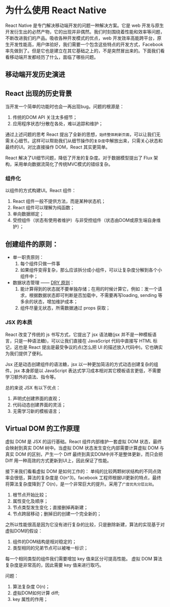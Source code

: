 # 为什么使用 React Native

React Native 是专门解决移动端开发的问题一种解决方案。它是 web 开发与原生开发衍生出的必然产物，它的出现并非偶然。我们时刻围绕着性能和效率等问题，不断改进我们的产品。吸收各种开发模式的优点，web 开发效率高能跨平台，原生开发性能高，用户体验好，我们需要一个包含这些特点的开发方式，Facebook 率先做到了。但是它也是建立在其它基础之上的，不是突然冒出来的。下面我们看看移动端开发都经历了什么，面临了哪些问题。

## 移动端开发历史演进

## React 出现的历史背景

当开发一个简单的功能时也会一再出现bug。问题的根源是：

1. 传统的DOM API 关注太多细节；
2. 应用程序状态f分散在各处，难以追踪和维护；

通过上述问题的思考 React 提出了全新的思想，`始终整体刷新页面`，可以让我们无需关心细节。这样可以帮助我们从细节操作的`复杂度`中解放出来，只需关心状态和最终的UI。对比直接操作 DOM，React 其实更简单。

React 解决了UI细节问题，降低了开发的复杂度。对于数据模型提出了 Flux 架构，采用单向数据流简化了传统MVC模式的错综复杂。

### 组件化

以组件的方式构建UI。React 组件：

1. React 组件一般不提供方法，而是某种状态机；
2. React 组件可以理解为纯函数；
3. 单向数据绑定；
4. 受控组件（状态有使用者维护）与非受控组件（状态由DOM或原生端自身维护）；

## 创建组件的原则：

* 单一职责原则：
  1. 每个组件只做一件事
  2. 如果组件变得复杂，那么应该拆分成小组件，可以让复杂度分解到各个小组件中；
* 数据状态管理 —— [DRY 原则](http://www.ruanyifeng.com/blog/2013/01/abstraction_principles.html)：
  1. 能计算得到的状态就不要单独存储；在用的时候计算它，例如：发一个请求，根据数据状态即可判断是否加载中，不需要再写loading, sending 等多余的状态，增加维护成本；
  2. 组件尽量无状态，所需数据通过 props 获取；

### JSX 的本质

React 改变了传统的 js 书写方式，它提出了 jsx 语法糖(jsx 并不是一种模板语言，只是一种语法糖)，可以让我们直接在 JavaScript 代码中直接写 HTML 标记，这也是 React 提出是最受争议的点(怎么把 UI 的描述放入代码中)。它也确实为我们提供了便利。

Jsx 还是动态创建组件的语法糖，jsx 以一种更加简洁的方式动态创建复杂的组件。jsx 本身即是以 JavaScript 表达式学习成本相对其它模板语言更低，不需要学习额外的语法、指令等。

总的来说 JSX 有以下优点：

1. 声明式创建界面的直观；
2. 代码动态创建界面的灵活；
3. 无需学习新的模板语言；

## Virtual DOM 的工作原理

虚拟 DOM 是 JSX 的运行基础。React 组件内部维护一套虚拟 DOM 状态，最终会映射到真实 DOM 树中。当虚拟 DOM 状态发生变化内部需要计算虚拟 DOM 与真实 DOM 的区别，产生一个 Diff 最终到真实DOM中并不是整体更新，而只会把 Diff 用一种高效的方式更新到UI上，因此保证了性能。

接下来我们看看虚拟 DOM 是如何工作的：
单纯的比较两颗树状结构的不同点效率会很低，算法的复杂度是 O(n^3)。facebook 工程师根据UI更新的特点，最终将算法复杂度降到了 O(n)，是一个非常巨大的提升。采用了`广度优先分层比较`。

1. 根节点开始比较；
2. 属性变化及顺序；
3. 节点类型发生变化；直接删掉再新建；
4. 节点跨层移动；删掉旧的创建一个完全新的；

之所以性能很高是因为它没有进行复杂的比较，只是删除新建，算法的实现基于对虚拟DOM的假设：

1. 组件的DOM结构是相对稳定的；
2. 类型相同的兄弟节点可以被唯一标识；

每一个相同类型的组件我们需要增加 key 值来区分可提高性能。
虚拟 DOM 算法复杂度是非常高的，因此需要 key 值来进行取巧。

问题：

1. 算法复杂度 O(n)； 
2. 虚拟DOM如何计算 diff;
3. key 属性的作用；